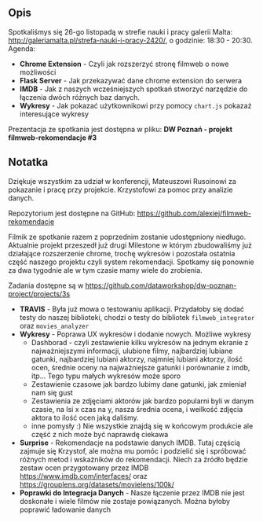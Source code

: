 ## Opis

Spotkaliśmys się 26-go listopadą w strefie nauki i pracy galerii Malta: http://galeriamalta.pl/strefa-nauki-i-pracy-2420/, o godzinie: 18:30 - 20:30. Agenda:

* **Chrome Extension** - Czyli jak rozszerzyć stronę filmweb o nowe możliwości 
* **Flask Server** - Jak przekazywać dane chrome extension do serwera 
* **IMDB** - Jak z naszych wcześniejszych spotkań stworzyć narzędzie do łączenia dwóch różnych baz danych. 
* **Wykresy** - Jak pokazać użytkownikowi przy pomocy `chart.js` pokazaż interesujące wykresy 

Prezentacja ze spotkania jest dostępna w pliku: **DW Poznań - projekt filmweb-rekomendacje #3**

## Notatka

Dziękuje wszystkim za udział w konferencji, Mateuszowi Rusoinowi za pokazanie i pracę przy projekcie. Krzystofowi za pomoc przy analizie danych. 

Repozytorium jest dostępne na GitHub: https://github.com/alexiej/filmweb-rekomendacje

Filmik ze spotkanie razem z poprzednim zostanie udostępniony niedługo. Aktualnie projekt przeszedł już drugi Milestone w którym zbudowaliśmy już działające rozszerzenie chrome, trochę wykresów i pozostała ostatnia część naszego projektu czyli system rekomendacji. Spotkamy się ponownie za dwa tygodnie ale w tym czasie mamy wiele do zrobienia. 

Zadania dostępne są w https://github.com/dataworkshop/dw-poznan-project/projects/3s

* **TRAVIS** - Była już mowa o testowaniu aplikacji. Przydałoby się dodać testy do naszej biblioteki, chodzi o testy do bibliotek `filmweb_integrator` oraz `movies_analyzer` 
* **Wykresy** - Poprawa UX wykresów i dodanie nowych. Możliwe wykresy
  * Dashborad - czyli zestawienie kilku wykresów na jednym ekranie z najważniejszymi informacji, ulubione filmy, najbardziej lubiane gatunki, najbardziej lubiani aktorzy, najmniej lubiani aktorzy, ilość ocen, średnie oceny na najważniejsze gatunki i porównanie z imdb, itp... Tego typu małych wykresów może sporo
  * Zestawienie czasowe jak bardzo lubimy dane gatunki, jak zmieniał nam się gust
  * Zestawienia ze zdjęciami aktorów jak bardzo popularni byli w danym czasie, na Isi x czas na y, nasza średnia ocena, i weilkość zdjęcia aktora to ilość ocen jaką daliśmy.
  * inne pomysły :) Nie wszystkie znajdą się w końcowym produkcie ale część z nich może być naprawdę ciekawa
* **Surprise** - Rekomendacje na podstawie danych IMDB. Tutaj częścią zajmuje się Krzystof, ale można mu pomóc i podzielić się i spróbować różnych metod i wskażników do rekomendacji. Niech za źródło będzie zestaw ocen przygotowany przez IMDB 
  https://www.imdb.com/interfaces/ oraz https://grouplens.org/datasets/movielens/100k/
* **Poprawki do Integracja Danych** - Nasze łączenie przez IMDB nie jest doskonałe i wiele filmów nie zostaje powiązanych. Można byłoby poprawić ładowanie danych